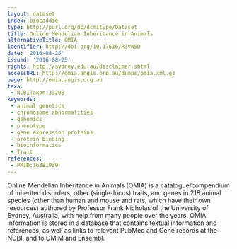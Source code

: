 ```yaml
---
layout: dataset
index: biocaddie
type: http://purl.org/dc/dcmitype/Dataset
title: Online Mendelian Inheritance in Animals
alternativeTitle: OMIA
identifier: http://doi.org/10.17616/R3VW5D
date: '2016-08-25'
issued: '2016-08-25'
rights: http://sydney.edu.au/disclaimer.shtml
accessURL: http://omia.angis.org.au/dumps/omia.xml.gz
page: http://omia.angis.org.au
taxa:
 - NCBITaxon:33208
keywords:
 - animal genetics 
 - chromosome abnormalities  
 - genomics  
 - phenotype  
 - gene expression proteins  
 - protein binding  
 - bioinformatics 
 - Trait
references: 
 - PMID:16381939
---
```

Online Mendelian Inheritance in Animals (OMIA) is a catalogue/compendium of inherited disorders, other (single-locus) traits, and genes in 218 animal species (other than human and mouse and rats, which have their own resources) authored by Professor Frank Nicholas of the University of Sydney, Australia, with help from many people over the years. OMIA information is stored in a database that contains textual information and references, as well as links to relevant PubMed and Gene records at the NCBI, and to OMIM and Ensembl.